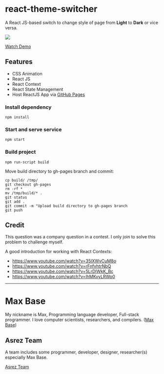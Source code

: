 # react-theme-switcher

A React JS-based switch to change style of page from **Light** to **Dark** or vice versa.

[![](theme-switcher.gif)](https://basemax.github.io/react-theme-switcher/)

[Watch Demo](https://basemax.github.io/react-theme-switcher)

## Features

- CSS Animation
- React JS
- React Context
- React State Management
- Host ReactJS App via [GitHub Pages](https://pages.github.com/)

### Install dependency

```
npm install
```

### Start and serve service

```
npm start
```

### Build project

```
npm run-script build
```

Move build directory to gh-pages branch and commit:

```
cp build/ /tmp/
git checkout gh-pages
rm -rf *
mv /tmp/build/* .
git status
git add .
git commit -m "Upload build directory to gh-pages branch
git push
```

## Credit

This question was a company  question in a contest. I only join to solve this problem to challenge myself.

A good introduction for working with React Contexts:
- https://www.youtube.com/watch?v=35lXWvCuM8o
- https://www.youtube.com/watch?v=rFnfvhtrNbQ
- https://www.youtube.com/watch?v=5LrDIWkK_Bc
- https://www.youtube.com/watch?v=lhMKvyLRWo0

---------

# Max Base

My nickname is Max, Programming language developer, Full-stack programmer. I love computer scientists, researchers, and compilers. ([Max Base](https://maxbase.org/))

## Asrez Team

A team includes some programmer, developer, designer, researcher(s) especially Max Base.

[Asrez Team](https://www.asrez.com/)
